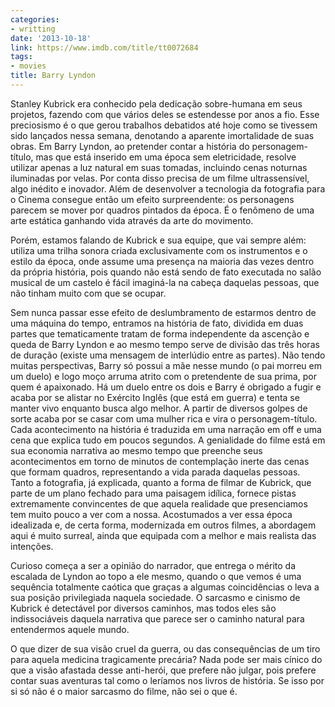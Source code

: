```yaml
---
categories:
- writting
date: '2013-10-18'
link: https://www.imdb.com/title/tt0072684
tags:
- movies
title: Barry Lyndon
---
```


Stanley Kubrick era conhecido pela dedicação sobre-humana em seus projetos, fazendo com que vários deles se estendesse por anos a fio. Esse preciosismo é o que gerou trabalhos debatidos até hoje como se tivessem sido lançados nessa semana, denotando a aparente imortalidade de suas obras. Em Barry Lyndon, ao pretender contar a história do personagem-título, mas que está inserido em uma época sem eletricidade, resolve utilizar apenas a luz natural em suas tomadas, incluindo cenas noturnas iluminadas por velas. Por conta disso precisa de um filme ultrassensível, algo inédito e inovador. Além de desenvolver a tecnologia da fotografia para o Cinema consegue então um efeito surpreendente: os personagens parecem se mover por quadros pintados da época. É o fenômeno de uma arte estática ganhando vida através da arte do movimento.

Porém, estamos falando de Kubrick e sua equipe, que vai sempre além: utiliza uma trilha sonora criada exclusivamente com os instrumentos e o estilo da época, onde assume uma presença na maioria das vezes dentro da própria história, pois quando não está sendo de fato executada no salão musical de um castelo é fácil imaginá-la na cabeça daquelas pessoas, que não tinham muito com que se ocupar.

Sem nunca passar esse efeito de deslumbramento de estarmos dentro de uma máquina do tempo, entramos na história de fato, dividida em duas partes que tematicamente tratam de forma independente da ascenção e queda de Barry Lyndon e ao mesmo tempo serve de divisão das três horas de duração (existe uma mensagem de interlúdio entre as partes). Não tendo muitas perspectivas, Barry só possui a mãe nesse mundo (o pai morreu em um duelo) e logo moço arruma atrito com o pretendente de sua prima, por quem é apaixonado. Há um duelo entre os dois e Barry é obrigado a fugir e acaba por se alistar no Exército Inglês (que está em guerra) e tenta se manter vivo enquanto busca algo melhor. A partir de diversos golpes de sorte acaba por se casar com uma mulher rica e vira o personagem-título. Cada acontecimento na história é traduzida em uma narração em off e uma cena que explica tudo em poucos segundos. A genialidade do filme está em sua economia narrativa ao mesmo tempo que preenche seus acontecimentos em torno de minutos de contemplação inerte das cenas que formam quadros, representando a vida parada daquelas pessoas. Tanto a fotografia, já explicada, quanto a forma de filmar de Kubrick, que parte de um plano fechado para uma paisagem idílica, fornece pistas extremamente convincentes de que aquela realidade que presenciamos tem muito pouco a ver com a nossa. Acostumados a ver essa época idealizada e, de certa forma, modernizada em outros filmes, a abordagem aqui é muito surreal, ainda que equipada com a melhor e mais realista das intenções.

Curioso começa a ser a opinião do narrador, que entrega o mérito da escalada de Lyndon ao topo a ele mesmo, quando o que vemos é uma sequência totalmente caótica que graças a algumas coincidências o leva a sua posição privilegiada naquela sociedade. O sarcasmo e cinismo de Kubrick é detectável por diversos caminhos, mas todos eles são indissociáveis daquela narrativa que parece ser o caminho natural para entendermos aquele mundo.

O que dizer de sua visão cruel da guerra, ou das consequências de um tiro para aquela medicina tragicamente precária? Nada pode ser mais cínico do que a visão afastada desse anti-herói, que prefere não julgar, pois prefere contar suas aventuras tal como o leríamos nos livros de história. Se isso por si só não é o maior sarcasmo do filme, não sei o que é.

